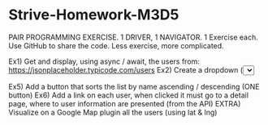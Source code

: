 # Strive-Homework-M3D5

PAIR PROGRAMMING EXERCISE.
1 DRIVER, 1 NAVIGATOR.
1 Exercise each. Use GitHub to share the code.
Less exercise, more complicated.

Ex1) Get and display, using async / await, the users from: https://jsonplaceholder.typicode.com/users
Ex2) Create a dropdown (<select>) that allows the user to select between name, username and email.
Create then a filter. When the user types in something, you should filter the user based on the input and on the value of the select.
Es.: select on NAME. Filter input = Glenna, only user id number 9 should remain
Ex3) Create a function that, from the list of users, extracts only the names
Ex4) Create a function that, from the list of users, creates an array of addresses as string and not as an object. Like:
{
"street": "Victor Plains",
"suite": "Suite 879",
"city": "Wisokyburgh",
"zipcode": "90566-7771",
"geo": {
"lat": "-43.9509",
"lng": "-34.4618"
}
Should become Victor Plains, Suite 879, Wisokyburgh (90566-7771)

Ex5) Add a button that sorts the list by name ascending / descending (ONE button)
Ex6) Add a link on each user, when clicked it must go to a detail page, where to user information are presented (from the API)
EXTRA)
Visualize on a Google Map plugin all the users (using lat & lng)
